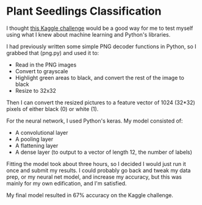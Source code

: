 # Plant Seedlings Classification

I thought [this Kaggle challenge](https://www.kaggle.com/c/plant-seedlings-classification/) would be a good way for me to test myself using what I knew about machine learning and Python's libraries.

I had previously written some simple PNG decoder functions in Python, so I grabbed that (png.py) and used it to:
- Read in the PNG images
- Convert to grayscale
- Highlight green areas to black, and convert the rest of the image to black
- Resize to 32x32

Then I can convert the resized pictures to a feature vector of 1024 (32*32) pixels of either black (0) or white (1).

For the neural network, I used Python's keras.  My model consisted of:
- A convolutional layer
- A pooling layer
- A flattening layer
- A dense layer (to output to a vector of length 12, the number of labels)

Fitting the model took about three hours, so I decided I would just run it once  and submit my results.  I could probably go back and tweak my data prep, or my neural net model, and increase my accuracy, but this was mainly for my own edification, and I'm satisfied.

My final model resulted in 67% accuracy on the Kaggle challenge.
